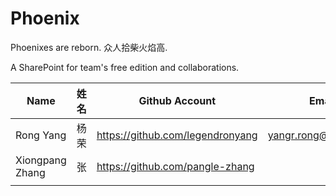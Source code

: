 # Phoenix
Phoenixes are reborn. 众人拾柴火焰高.  

A SharePoint for team's free edition and collaborations. 

| Name             | 姓名   |  Github Account            |  Email |
|------------------|----------|----------------------------|----------------------------|
| Rong Yang        | 杨荣      | https://github.com/legendronyang | yangr.rong@gmail.com |
| Xiongpang Zhang  | 张       | https://github.com/pangle-zhang  |                       |
|                  |          |                                  |                       |
